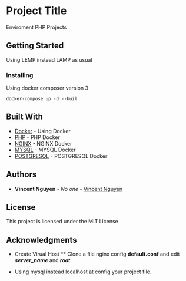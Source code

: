 # Project Title

Enviroment PHP Projects

## Getting Started

Using LEMP instead LAMP as usual

### Installing
Using docker composer version 3
```
docker-compose up -d --buil
```

## Built With

* [Docker](https://store.docker.com/search?offering=community&type=edition) - Using Docker
* [PHP](https://hub.docker.com/_/php/) - PHP Docker
* [NGINX](https://hub.docker.com/_/nginx/) - NGINX Docker
* [MYSQL](https://hub.docker.com/_/mysql/) - MYSQL Docker
* [POSTGRESQL](https://hub.docker.com/_/postgres/) - POSTGRESQL Docker

## Authors

* **Vincent Nguyen** - *No one* - [Vincent Nguyen](https://github.com/vincentnguyen92)

## License

This project is licensed under the MIT License

## Acknowledgments

* Create Virual Host
** Clone a file nginx config **default.conf** and edit ***server_name*** and ***root***

* Using mysql instead localhost at config your project file.

